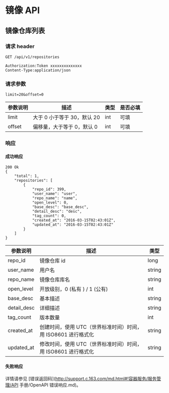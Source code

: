 # 镜像 API

## 镜像仓库列表

### 请求 header

    GET /api/v1/repositories

    Authorization:Token xxxxxxxxxxxxxx
    Content-Type:application/json

### 请求参数

    limit=20&offset=0

| 参数说明 |             描述            | 类型 | 是否必填 |
|----------|-----------------------------|------|----------|
| limit    | 大于 0 小于等于 30，默认 20 | int  | 可填     |
| offset   | 偏移量，大于等于 0，默认 0  | int  | 可填     |

### 响应

#### 成功响应

    200 Ok
    {
        "total": 1,
        "repositories": [
            {
                "repo_id": 399,
                "user_name": "user",
                "repo_name": "name",
                "open_level": 0,
                "base_desc": "base_desc",
                "detail_desc": "desc",
                "tag_count": 0,
                "created_at": "2016-03-15T02:43:01Z",
                "updated_at": "2016-03-15T02:43:01Z"
            }
        ]
    }

|   参数说明  |                              描述                             |  类型  |
|-------------|---------------------------------------------------------------|--------|
| repo_id     | 镜像仓库 id                                                   | long   |
| user_name   | 用户名                                                        | string |
| repo_name   | 镜像仓库库名                                                  | string |
| open_level  | 开放级别，0 (私有 ) / 1 (公有)                                | int    |
| base_desc   | 基本描述                                                      | string |
| detail_desc | 详细描述                                                      | string |
| tag_count   | 版本数量                                                      | int    |
| created_at  | 创建时间，使用 UTC（世界标准时间）时间，用 ISO8601 进行格式化 | string |
| updated_at  | 修改时间，使用 UTC（世界标准时间）时间，用 ISO8601 进行格式化 | string |

#### 失败响应
详情请参见 [错误返回码](http://support.c.163.com/md.html#!容器服务/服务管理/API 手册/OpenAPI 错误响应.md)。